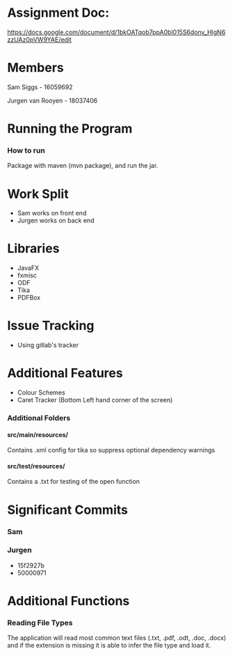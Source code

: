 
# Assignment Doc: 
 https://docs.google.com/document/d/1bkOATqob7ppA0bl015S6donv_HlgN6zzUAz0pVW9YAE/edit

# Members
Sam Siggs - 16059692

Jurgen van Rooyen - 18037406

# Running the Program
### How to run
Package with maven (mvn package), and run the jar.

# Work Split
  - Sam works on front end
  - Jurgen works on back end

# Libraries
 - JavaFX
 - fxmisc
 - ODF
 - Tika
 - PDFBox

# Issue Tracking
 - Using gitlab's tracker

# Additional Features
 - Colour Schemes
 - Caret Tracker (Bottom Left hand corner of the screen)
 
### Additional Folders
#### src/main/resources/
Contains .xml config for tika so suppress optional dependency warnings

#### src/test/resources/
Contains a .txt for testing of the open function

# Significant Commits
### Sam


### Jurgen
* 15f2927b
* 50000971

# Additional Functions
### Reading File Types
The application will read most common text files (.txt, .pdf, .odt, .doc, .docx) and if the extension is missing it is able to infer the file type and load it.

